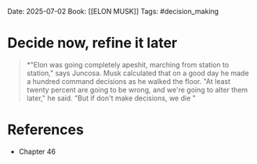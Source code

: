 Date: 2025-07-02
Book: [[ELON MUSK]]
Tags: #decision_making 
# Decide now, refine it later

>*"Elon was going completely apeshit, marching from station to station," says Juncosa. Musk calculated that on a good day he made a hundred command decisions as he walked the floor. "At least twenty percent are going to be wrong, and we're going to alter them later," he said. "But if don't make decisions, we die "

# References
- Chapter 46